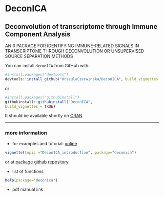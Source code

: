 # DeconICA

## **Deconvolution of transcriptome through Immune Component Analysis**

AN R PACKAGE FOR IDENTIFYING  IMMUNE-RELATED SIGNALS  IN TRANSCRIPTOME THROUGH DECONVOLUTION OR UNSUPERVISED  SOURCE SEPARATION METHODS

You can install `deconICA` from GitHub with:

```r
#install.packages("devtools")
devtools::install_github("UrszulaCzerwinska/DeconICA", build_vignettes = TRUE)
```

or

```r
#install.packages("githubinstall")
githubinstall::githubinstall("DeconICA", 
build_vignettes = TRUE)
```

It should be available shortly on [CRAN](https://cran.r-project.org/web/packages/deconica/index.html)

---
### more information

*  for examples and tutorial: [online](./DeconICA_introduction.html)
```r 
vignette(topic ="DeconICA_introduction", package="deconica")
```
   or at [package github repository](https://github.com/UrszulaCzerwinska/DeconICA/tree/master/inst/doc)

* list of functions
```r 
help(package="deconica")
```
* pdf manual
 link

